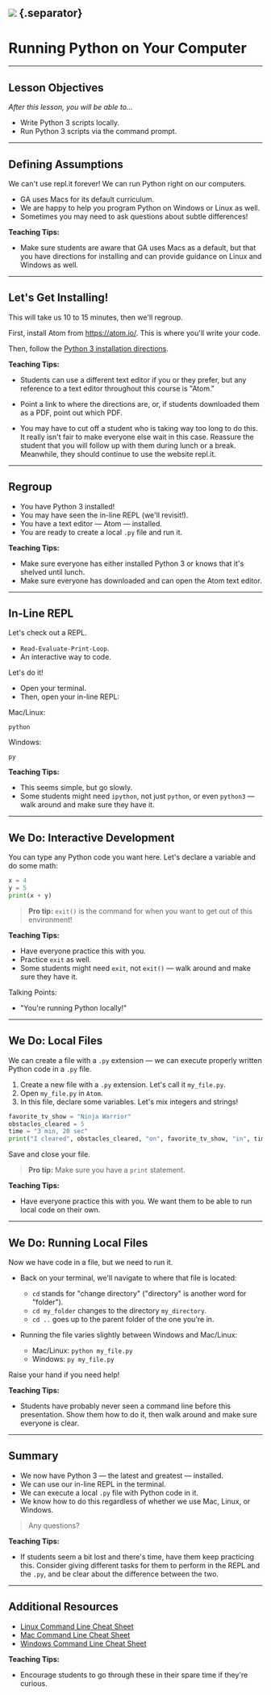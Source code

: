 <!--
title: Running Python on Your Computer
type: lesson
duration: "01:00"
creator: Brandi Butler
-->

## ![](https://s3.amazonaws.com/python-ga/images/GA_Cog_Medium_White_RGB.png)  {.separator}

<h1>Running Python on Your Computer</h1>


<!--

## Overview
This lesson gets students set up and comfortable working with Python on their local environment by running `python3 file_name.py` from their command prompt. After installing Python 3 and Atom, they'll run through a few practice scripts they've already seen to get used to editing files locally.

## Important Notes or Prerequisites
- At the point you give this lesson, students are getting their very first introduction to writing code. Don't assume they know anything! Be sure to explain carefully whenever you change even a little thing.
- Encourage students to type, not copy and paste, for practice. Whenever possible, have students try to guess what will happen and try it out in the slide.
- Note: If the code is too long for students to easily see in the embedded slide, there's an "open with repl.it" icon in the top right of the embed that will open the repl.it in a new, larger window.

## Learning Objectives
In this lesson, students will:
- Install Python 3.
- Write Python 3 scripts locally.
- Run Python 3 scripts via the command prompt.

## Duration
20 minutes

## Agenda

| Time | Activity |
| --- | --- |
| 0:00 - 0:01 | Welcome
| 0:02 - 0:14 | Installfest](#activity-installfest-12-min
| 0:15 - 0:19 | Running Local Files
| 0:19 - 0:20 | Summary

## Before Class: Preparation

- Change the location of the installation directions.

- **IMPORTANT:** Watch the clock! There may be a couple students with a slow computer. We can't have everyone wait on them, so make sure that you cut this activity off at the time limit! Follow up with those students at lunch.

- In advance, check if students will run the code with `python3 file.py` or `python.py`. The later lesson slides usually have `python.py` in their You Do instructions. Have students adjust accordingly.

## In Class: Materials
- Projector
- Internet connection
- Python 3.0
- Installation directions

-->

---

## Lesson Objectives
*After this lesson, you will be able to…*

- Write Python 3 scripts locally.
- Run Python 3 scripts via the command prompt.

---

## Defining Assumptions


We can't use repl.it forever! We can run Python right on our computers.

* GA uses Macs for its default curriculum.
* We are happy to help you program Python on Windows or Linux as well.
* Sometimes you may need to ask questions about subtle differences!

<aside class="notes">

**Teaching Tips:**

- Make sure students are aware that GA uses Macs as a default, but that you have directions for installing and can provide guidance on Linux and Windows as well.

</aside>

---

## Let's Get Installing!


This will take us 10 to 15 minutes, then we'll regroup.

First, install Atom from <a href="https://atom.io/">https://atom.io/</a>. This is where you'll write your code.

Then, follow the [Python 3 installation directions](python3-installation-directions.md.html).

<aside class="notes">

**Teaching Tips:**

- Students can use a different text editor if you or they prefer, but any reference to a text editor throughout this course is "Atom."

- Point a link to where the directions are, or, if students downloaded them as a PDF, point out which PDF.

- You may have to cut off a student who is taking way too long to do this. It really isn't fair to make everyone else wait in this case. Reassure the student that you will follow up with them during lunch or a break. Meanwhile, they should continue to use the website repl.it.

</aside>

---

## Regroup

* You have Python 3 installed!
* You may have seen the in-line REPL (we'll revisit!).
* You have a text editor — Atom — installed.
* You are ready to create a local `.py` file and run it.

<aside class="notes">

**Teaching Tips:**

- Make sure everyone has either installed Python 3 or knows that it's shelved until lunch.
- Make sure everyone has downloaded and can open the Atom text editor.

</aside>


---

## In-Line REPL

Let's check out a REPL.

- `Read-Evaluate-Print-Loop`.
- An interactive way to code.

Let's do it!

* Open your terminal.
* Then, open your in-line REPL:

Mac/Linux:
```
python
```

Windows:
```
py
```

<aside class="notes">

**Teaching Tips:**

- This seems simple, but go slowly.
- Some students might need `ipython`, not just `python`, or even `python3` — walk around and make sure they have it.

</aside>

---

## We Do: Interactive Development

You can type any Python code you want here. Let's declare a variable and do some math:

```python
x = 4
y = 5
print(x + y)
```

> **Pro tip:** `exit()` is the command for when you want to get out of this environment!

<aside class="notes">

**Teaching Tips:**

- Have everyone practice this with you.
- Practice `exit` as well.
- Some students might need `exit`, not `exit()` — walk around and make sure they have it.

Talking Points:

- "You're running Python locally!"

</aside>

---

## We Do: Local Files

We can create a file with a `.py` extension — we can execute properly written Python code in a `.py` file.

1. Create a new file with a `.py` extension. Let's call it `my_file.py`.
2. Open `my_file.py` in `Atom`.
3. In this file, declare some variables. Let's mix integers and strings!

```python
favorite_tv_show = "Ninja Warrior"
obstacles_cleared = 5
time = "3 min, 20 sec"
print("I cleared", obstacles_cleared, "on", favorite_tv_show, "in", time)
```

Save and close your file.

> **Pro tip:** Make sure you have a `print` statement.


<aside class="notes">

**Teaching Tips:**

- Have everyone practice this with you. We want them to be able to run local code on their own.

</aside>


---

## We Do: Running Local Files

Now we have code in a file, but we need to run it.

* Back on your terminal, we'll navigate to where that file is located:

    * `cd` stands for "change directory" ("directory" is another word for "folder").
    * `cd my_folder` changes to the directory `my_directory`.
    * `cd ..` goes up to the parent folder of the one you're in.

* Running the file varies slightly between Windows and Mac/Linux:

    * Mac/Linux: `python my_file.py`
    * Windows: `py my_file.py`

Raise your hand if you need help!


<aside class="notes">

**Teaching Tips:**

- Students have probably never seen a command line before this presentation. Show them how to do it, then walk around and make sure everyone is clear.

</aside>


---

## Summary

* We now have Python 3 — the latest and greatest — installed.
* We can use our in-line REPL in the terminal.
* We can execute a local `.py` file with Python code in it.
* We know how to do this regardless of whether we use Mac, Linux, or Windows.

> Any questions?

<aside class="notes">

**Teaching Tips:**

- If students seem a bit lost and there's time, have them keep practicing this. Consider giving different tasks for them to perform in the REPL and the `.py`, and be clear about the difference between the two.

</aside>


---

## Additional Resources

* [Linux Command Line Cheat Sheet](https://www.cheatography.com/davechild/cheat-sheets/linux-command-line/)
* [Mac Command Line Cheat Sheet](https://www.git-tower.com/blog/command-line-cheat-sheet/)
* [Windows Command Line Cheat Sheet](https://gist.github.com/Gmanweb/c18785da8b34fab800a3)

<aside class="notes">

**Teaching Tips:**

- Encourage students to go through these in their spare time if they're curious.

</aside>
